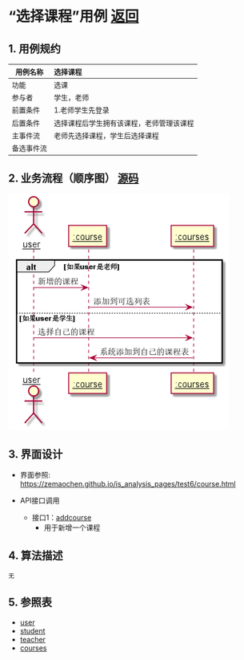 
# “选择课程”用例 [返回](../README.md)
## 1. 用例规约

|用例名称|选择课程|
|-------|:-------------|
|功能|选课|
|参与者|学生，老师|
|前置条件|1.老师学生先登录<br/>|
|后置条件|选择课程后学生拥有该课程，老师管理该课程|
|主事件流|老师先选择课程，学生后选择课程|
|备选事件流||

## 2. 业务流程（顺序图） [源码](../uml/选择课程.puml)
![学期选择](../images/选择课程.png)

    
## 3. 界面设计
- 界面参照: https://zemaochen.github.io/is_analysis_pages/test6/course.html
- API接口调用

    - 接口1：[addcourse](../接口/getSemester.md)
        - 用于新增一个课程
        
## 4. 算法描述
    无
## 5. 参照表
- [user](../md/数据库设计.md/#user)
- [student](../md/数据库设计.md/#student)
- [teacher](../md/数据库设计.md/#teacher)
- [courses](../md/数据库设计.md/#courses)

